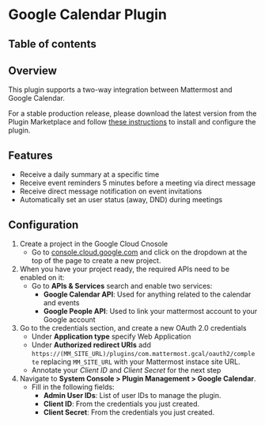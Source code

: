 # Google Calendar Plugin

## Table of contents

## Overview

This plugin supports a two-way integration between Mattermost and Google Calendar.

For a stable production release, please download the latest version from the Plugin Marketplace and follow [these instructions](#configuration) to install and configure the plugin.

## Features

- Receive a daily summary at a specific time
- Receive event reminders 5 minutes before a meeting via direct message
- Receive direct message notification on event invitations
- Automatically set an user status (away, DND) during meetings

## Configuration

1. Create a project in the Google Cloud Cnosole
    - Go to [console.cloud.google.com](https://console.cloud.google.com/) and click on the dropdown at the top of the page to create a new project.
2. When you have your project ready, the required APIs need to be enabled on it:
    - Go to **APIs & Services** search and enable two services:
        - **Google Calendar API**: Used for anything related to the calendar and events
        - **Google People API**: Used to link your mattermost account to your Google account
3. Go to the credentials section, and create a new OAuth 2.0 credentials
    - Under **Application type** specify Web Application
    - Under **Authorized redirect URIs** add `https://(MM_SITE_URL)/plugins/com.mattermost.gcal/oauth2/complete` replacing `MM_SITE_URL` with your Mattermost instace site URL.
    - Annotate your _Client ID_ and _Client Secret_ for the next step
4. Navigate to **System Console > Plugin Management > Google Calendar**.
    - Fill in the following fields:
        - **Admin User IDs**: List of user IDs to manage the plugin.
        - **Client ID**: From the credentials you just created.
        - **Client Secret**: From the credentials you just created.
